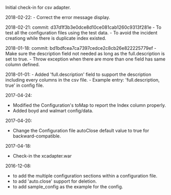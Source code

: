 Initial check-in for csv adapter.

2018-02-22:
    - Correct the error message display.

2018-02-21: commit: d37d1f3b3e0dce8d10ce081cab1260c9313f281e
    - To test all the configuration files using the test data.
    - To avoid the incident creationg while there is duplicate index existed.

2018-01-18:	commit: bd1bdfcea7ca7397cedce2c8cb26e822225779ef
	- Make sure the description field not needed as long as the full.description is set to true.
	- Throw exception when there are more than one field has same column defined.

2018-01-01:
	- Added 'full.description' field to support the description including every columns in the csv file.
	- Example entry: 'full.description, true' in config file.

2017-04-24:
- Modified the Configuration's toMap to report the Index column properly.
- Added boyd and walmart config/data.

2017-04-20:
- Change the Configuration file autoClose default value to true for backward-compatible.

2017-04-18:
- Check-in the xcadapter.war

2016-12-08:
- to add the multiple configuration sections within a configuration file.
- to add 'auto.close' support for deletion.
- to add sample_config as the example for the config.
